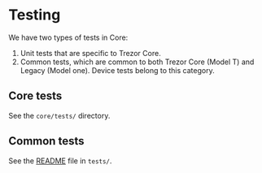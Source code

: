 # Testing

We have two types of tests in Core:

1. Unit tests that are specific to Trezor Core.
2. Common tests, which are common to both Trezor Core (Model T) and Legacy (Model one). Device tests belong to this category.

## Core tests

See the `core/tests/` directory.

## Common tests

See the [README](../../../tests/README.md) file in `tests/`.
